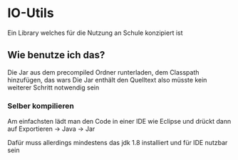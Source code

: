 # IO-Utils
Ein Library welches für die Nutzung an Schule konzipiert ist

## Wie benutze ich das?

Die Jar aus dem precompiled Ordner runterladen, dem Classpath hinzufügen, das wars
Die Jar enthält den Quelltext also müsste kein weiterer Schritt notwendig sein

### Selber kompilieren

Am einfachsten lädt man den Code in einer IDE wie Eclipse und drückt dann auf Exportieren -> Java -> Jar

Dafür muss allerdings mindestens das jdk 1.8 installiert und für IDE nutzbar sein
